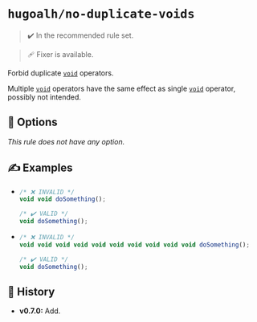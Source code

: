 # `hugoalh/no-duplicate-voids`

> ✔️ In the recommended rule set.

> 🩹 Fixer is available.

Forbid duplicate [`void`][ecmascript-void] operators.

Multiple [`void`][ecmascript-void] operators have the same effect as single [`void`][ecmascript-void] operator, possibly not intended.

## 🔧 Options

*This rule does not have any option.*

## ✍️ Examples

- ```ts
  /* ❌ INVALID */
  void void doSomething();

  /* ✔️ VALID */
  void doSomething();
  ```
- ```ts
  /* ❌ INVALID */
  void void void void void void void void void void doSomething();

  /* ✔️ VALID */
  void doSomething();
  ```

## 📜 History

- **v0.7.0:** Add.

[ecmascript-void]: https://developer.mozilla.org/en-US/docs/Web/JavaScript/Reference/Operators/void
